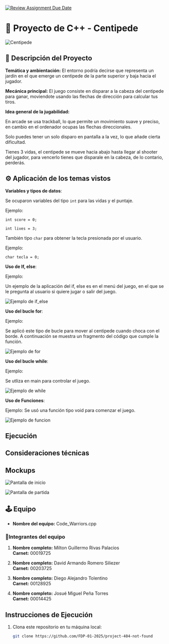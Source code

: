 [![Review Assignment Due Date](https://classroom.github.com/assets/deadline-readme-button-22041afd0340ce965d47ae6ef1cefeee28c7c493a6346c4f15d667ab976d596c.svg)](https://classroom.github.com/a/mi1WNrHU)
# 👾 Proyecto de C++ - Centipede

![Centipede](resources/centipede.jpg)

## 📑 Descripción del Proyecto

**Temática y ambientación:**
El entorno podría decirse que representa un jardín en el que emerge un centipede de la parte superior y baja hacia el jugador.

**Mecánica principal:**
El juego consiste en disparar a la cabeza del centipede para ganar, moviendote usando las flechas de dirección para calcular tus tiros.

**Idea general de la jugabilidad:**


En arcade se usa trackball, lo que permite un movimiento suave y preciso, en cambio en el ordenador ocupas las flechas direccionales. 

Solo puedes tener un solo disparo en pantalla a la vez, lo que añade cierta dificultad.

Tienes 3 vidas, el centipede se mueve hacia abajo hasta llegar al shooter del jugador, para vencerlo tienes que disparale en la cabeza, de lo contario, perderás.

## ⚙ Aplicación de los temas vistos

**Variables y tipos de datos**: 

Se ocuparon variables del tipo `int` para las vidas y el puntaje.

Ejemplo:


`int score = 0;`

`int lives = 3;`

También tipo `char` para obtener la tecla presionada por el usuario.

Ejemplo:

`char tecla = 0;`

**Uso de If, else**:

Ejemplo:

Un ejemplo de la aplicación del if, else es en el menú del juego, en el que se le pregunta al usuario si quiere jugar o salir del juego.

![Ejemplo de if_else](resources/example_images/if_else.png)

**Uso del bucle for**:

Ejemplo: 

Se aplicó este tipo de bucle para mover al centipede cuando choca con el borde. A continuación se muestra un fragmento del código que cumple la función.

![Ejemplo de for](resources/example_images/for_loop.png)

**Uso del bucle while**:

Ejemplo:

Se utliza en main para controlar el juego.

![Ejemplo de while](resources/example_images/while_loop.png)

**Uso de Funciones**:

Ejemplo: Se usó una función tipo void para comenzar el juego.

![Ejemplo de funcion](resources/example_images/function.png)

## Ejecución

## Consideraciones técnicas



## Mockups

![Pantalla de inicio](resources/mockups/mockup_pantalla_de_inicio.png)

![Pantalla de partida](resources/mockups/mockup_partida.png)


## 🕹 Equipo

- **Nombre del equipo:** Code_Warriors.cpp

### 👥Integrantes del equipo

1. **Nombre completo:** Milton Guillermo Rivas Palacios  
   **Carnet:** 00019725

2. **Nombre completo:** David Armando Romero Siliezer  
   **Carnet:** 00203725

3. **Nombre completo:** Diego Alejandro Tolentino  
   **Carnet:** 00128925

4. **Nombre completo:** Josué Miguel Peña Torres  
   **Carnet:** 00014425

## Instrucciones de Ejecución

1. Clona este repositorio en tu máquina local:
   ```bash
   git clone https://github.com/FDP-01-2025/project-404-not-found

